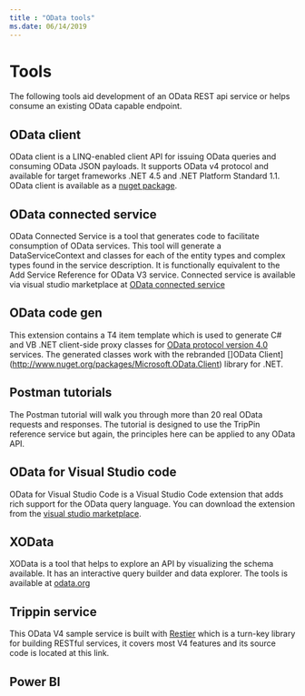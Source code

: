 ```yaml
---
title : "OData tools"
ms.date: 06/14/2019
---
```


# Tools

The following tools aid development of an OData REST api service or helps consume an existing OData capable endpoint.

## OData client

OData client is a LINQ-enabled client API for issuing OData queries and consuming OData JSON payloads. It supports OData v4 protocol and available for target frameworks .NET 4.5 and .NET Platform Standard 1.1. OData client is available as a [nuget package](https://www.nuget.org/packages/Microsoft.OData.Client/).

## OData connected service

OData Connected Service is a tool that generates code to facilitate consumption of OData services. This tool will generate a DataServiceContext and classes for each of the entity types and complex types found in the service description. It is functionally equivalent to the Add Service Reference for OData V3 service. Connected service is available via visual studio marketplace at [OData connected service](https://marketplace.visualstudio.com/items?itemName=laylaliu.ODataConnectedService)

## OData code gen

This extension contains a T4 item template which is used to generate C# and VB .NET client-side proxy classes for [OData protocol version 4.0](http://docs.oasis-open.org/odata/odata/v4.0/cs02/part1-protocol/odata-v4.0-cs02-part1-protocol.doc) services. The generated classes work with the rebranded []OData Client](http://www.nuget.org/packages/Microsoft.OData.Client) library for .NET.

## Postman tutorials

The Postman tutorial will walk you through more than 20 real OData requests and responses. The tutorial is designed to use the TripPin reference service but again, the principles here can be applied to any OData API.

## OData for Visual Studio code

OData for Visual Studio Code is a Visual Studio Code extension that adds rich support for the OData query language.
You can download the extension from the [visual studio marketplace](https://marketplace.visualstudio.com/items?itemName=stansw.vscode-odata).

## XOData

XOData is a tool that helps to explore an API by visualizing the schema  available. It has an interactive query builder and data explorer. The tools is available at [odata.org](https://pragmatiqa.com/xodata/)

## Trippin service

This OData V4 sample service is built with [Restier](https://github.com/odata/restier) which is a turn-key library for building RESTful services, it covers most V4 features and its source code is located at this link.

## Power BI